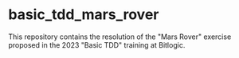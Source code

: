 # basic_tdd_mars_rover
This repository contains the resolution of the "Mars Rover" exercise proposed in the 2023 "Basic TDD" training at Bitlogic.
